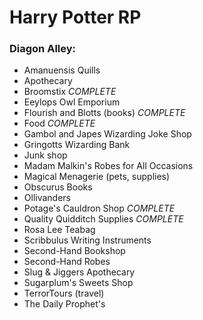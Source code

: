 # Harry Potter RP

### Diagon Alley:
- Amanuensis Quills	
- Apothecary	
- Broomstix	*COMPLETE*
- Eeylops Owl Emporium
- Flourish and Blotts	(books) *COMPLETE*
- Food *COMPLETE*
- Gambol and Japes Wizarding Joke Shop	
- Gringotts Wizarding Bank	
- Junk shop	
- Madam Malkin's Robes for All Occasions
- Magical Menagerie	(pets, supplies)
- Obscurus Books	
- Ollivanders	
- Potage's Cauldron Shop *COMPLETE*
- Quality Quidditch Supplies *COMPLETE*	
- Rosa Lee Teabag	
- Scribbulus Writing Instruments	
- Second-Hand Bookshop	
- Second-Hand Robes	
- Slug & Jiggers Apothecary	
- Sugarplum's Sweets Shop	
- TerrorTours	(travel)	
- The Daily Prophet's 
